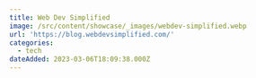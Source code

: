 ```yaml
---
title: Web Dev Simplified
image: /src/content/showcase/_images/webdev-simplified.webp
url: 'https://blog.webdevsimplified.com/'
categories:
  - tech
dateAdded: 2023-03-06T18:09:38.000Z
---
```



